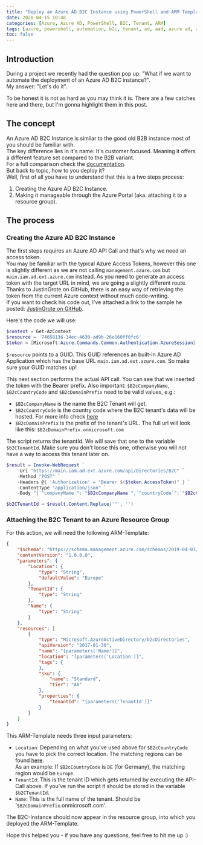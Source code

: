 ```yaml
---
title: "Deploy an Azure AD B2C Instance using PowerShell and ARM Templates."
date: 2020-04-15 10:48
categories: [Azure, Azure AD, PowerShell, B2C, Tenant, ARM]
tags: [azure, powershell, automation, b2c, tenant, ad, aad, azure ad, arm, templates]
toc: false
---
```


## Introduction ##

During a project we recently had the question pop up: "What if we want to automate the deployment of an Azure AD B2C instance?".  
My answer: "Let's do it".

To be honest it is not as hard as you may think it is. There are a few catches here and there, but I'm gonna highlight them in this post.

## The concept ##

An Azure AD B2C Instance is similar to the good old B2B instance most of you should be familiar with.  
The key difference lies in it's name: It's customer focused. Meaning it offers a different feature set compared to the B2B variant.  
For a full comparison check the [documentation](https://docs.microsoft.com/en-us/azure/active-directory/b2b/compare-with-b2c).  
But back to topic, how to you deploy it?  
Well, first of all you have to understand that this is a two steps process:

1. Creating the Azure AD B2C Instance.
2. Making it manageable through the Azure Portal (aka. attaching it to a resource group).

## The process ##

### Creating the Azure AD B2C Instance ###

The first steps requires an Azure AD API Call and that's why we need an access token.  
You may be familiar with the typical Azure Access Tokens, however this one is slightly different as we are not calling `management.azure.com` but `main.iam.ad.ext.azure.com` instead. As you need to generate an access token with the target URL in mind, we are going a slightly different route.  
Thanks to JustinGrote on GitHub, there is an easy way of retrieving the token from the current Azure context without much code-writing.  
If you want to check his code out, I've attached a link to the sample he posted: [JustinGrote on GitHub](https://github.com/JustinGrote/Az.PortalAPI/blob/master/Az.PortalAPI/Public/Get-Token.ps1).  

Here's the code we will use:

```powershell
$context = Get-AzContext
$resource = '74658136-14ec-4630-ad9b-26e160ff0fc6'
$token = [Microsoft.Azure.Commands.Common.Authentication.AzureSession]::Instance.AuthenticationFactory.Authenticate($context.Account, $context.Environment, $context.Tenant.Id, $null, "Never", $null, $resource)
```

`$resource` points to a GUID. This GUID references an built-in Azure AD Application which has the base URL `main.iam.ad.ext.azure.com`. So make sure your GUID matches up!  

This next section performs the actual API call. You can see that we inserted the token with the Bearer prefix. Also important: `$B2cCompanyName`, `$B2cCountryCode` and  `$B2cDomainPrefix` need to be valid values, e.g.:

- `$B2cCompanyName` is the name the B2C Tenant will get.
- `$B2cCountryCode` is the country code where the B2C tenant's data will be hosted. For more info check [here](https://docs.microsoft.com/en-us/azure/active-directory-b2c/data-residency)
- `$B2cDomainPrefix` is the prefix of the tenant's URL. The full url will look like this: `$B2cDomainPrefix.onmicrosoft.com`

The script returns the tenantId. We will save that one to the variable `$b2CTenantId`. Make sure you don't loose this one, otherwise you will not have a way to access this tenant later on.

```powershell
$result = Invoke-WebRequest `
    -Uri "https://main.iam.ad.ext.azure.com/api/Directories/B2C" `
    -Method "POST" `
    -Headers @{ 'Authorization' = "Bearer $($token.AccessToken)" } `
    -ContentType "application/json" `
    -Body "{`"companyName`":`"$B2cCompanyName`",`"countryCode`":`"$B2cCountryCode`",`"initialDomainPrefix`":`"$B2cDomainPrefix`"}"

$b2CTenantId = $result.Content.Replace('"', '')
```

### Attaching the B2C Tenant to an Azure Resource Group ###

For this action, we will need the following ARM-Template:

```json
{
    "$schema": "https://schema.management.azure.com/schemas/2019-04-01/deploymentTemplate.json#",
    "contentVersion": "1.0.0.0",
    "parameters": {
        "Location": {
            "type": "String",
            "defaultValue": "Europe"
        },
        "TenantId": {
            "type": "String"
        },
        "Name": {
            "type": "String"
        }
    },
    "resources": [
        {
            "type": "Microsoft.AzureActiveDirectory/b2cDirectories",
            "apiVersion": "2017-01-30",
            "name": "[parameters('Name')]",
            "location": "[parameters('Location')]",
            "tags": {
            },
            "sku": {
                "name": "Standard",
                "tier": "A0"
            },
            "properties": {
                "tenantId": "[parameters('TenantId')]"
            }
        }
    ]
}
```

This ARM-Template needs three input parameters:

- `Location`: Depending on what you've used above for `$B2cCountryCode` you have to pick the correct location. The matching regions can be found [here](https://docs.microsoft.com/en-us/azure/active-directory-b2c/data-residency#data-residency).  
As an example: If `$B2cCountryCode` is `DE` (for Germany), the matching region would be `Europe`.
- `TenantId`: This is the tenant ID which gets returned by executing the API-Call above. If you've run the script it should be stored in the variable `$b2CTenantId`.
- `Name`: This is the full name of the tenant. Should be '`$B2cDomainPrefix`.onmicrosoft.com'.

The B2C-Instance should now appear in the resource group, into which you deployed the ARM-Template.  

Hope this helped you - if you have any questions, feel free to hit me up :)

